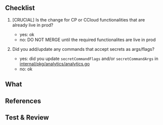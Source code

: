 <!--
Are there any breaking changes? If so this is a major release, make sure '#major' is in at least one
commit message to get CI to bump the major. This will prevent automatic down stream dependency
bumping / consuming.  For more information about semantic versioning see: https://semver.org/


Suggested PR template: Fill/delete/add sections as needed. Optionally delete any commented block.
-->
Checklist
---------
1. [CRUCIAL] Is the change for CP or CCloud functionalities that are already live in prod?
   * yes: ok
   * no: DO NOT MERGE until the required functionalites are live in prod  
   
2. Did you add/update any commands that accept secrets as args/flags?
   * yes: did you update `secretCommandFlags` and/or `secretCommandArgs` in [internal/pkg/analytics/analytics.go](https://github.com/confluentinc/cli/pull/325/files#diff-2d0a5a6a592890b6dff2d6f891316b82R28)
   * no: ok

What
----
<!--
Briefly describe **what** you have changed and **why**.
Optionally include implementation strategy.
-->

References
----------
<!--
Copy & paste links to Jira tickets, other PRs, issues, Slack conversations, etc.
For code bumps: link to PR, tag or GitHub `/compare/master...master`
-->

Test & Review
-------------
<!--
Has it been tested? how?
Copy & paste any handy instructions, steps or requirements that can save time to the reviewer or any reader.
-->

<!--
Open questions / Follow ups
---------------------------
Optional: anything open to discussion for the reviewer, out of scope, or follow ups.
-->

<!--
Review stakeholders
-------------------
Optional: mention stakeholders or special context that is required to review.
-->
